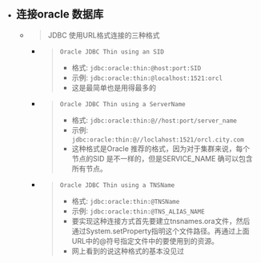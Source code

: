 

- ## 连接oracle 数据库
    - > JDBC 使用URL格式连接的三种格式
        - > `Oracle JDBC Thin using an SID`
            > - 格式: `jdbc:oracle:thin:@host:port:SID`
            > - 示例: `jdbc:oracle:thin:@localhost:1521:orcl`
            > - 这是最简单也是用得最多的
        - > `Oracle JDBC Thin using a ServerName`
            > - 格式: `jdbc:oracle:thin:@//host:port/server_name`
            > - 示例: `jdbc:oracle:thin:@//loclahost:1521/orcl.city.com`
            > - 这种格式是Oracle 推荐的格式，因为对于集群来说，每个节点的SID 是不一样的，但是SERVICE_NAME 确可以包含所有节点。
        - > `Oracle JDBC Thin using a TNSName`
            > - 格式: `jdbc:oracle:thin:@TNSName`
            > - 示例: `jdbc:oracle:thin:@TNS_ALIAS_NAME`
            > - 要实现这种连接方式首先要建立tnsnames.ora文件，然后通过System.setProperty指明这个文件路径。再通过上面URL中的@符号指定文件中的要使用到的资源。 
            > - 网上看到的说这种格式的基本没见过




